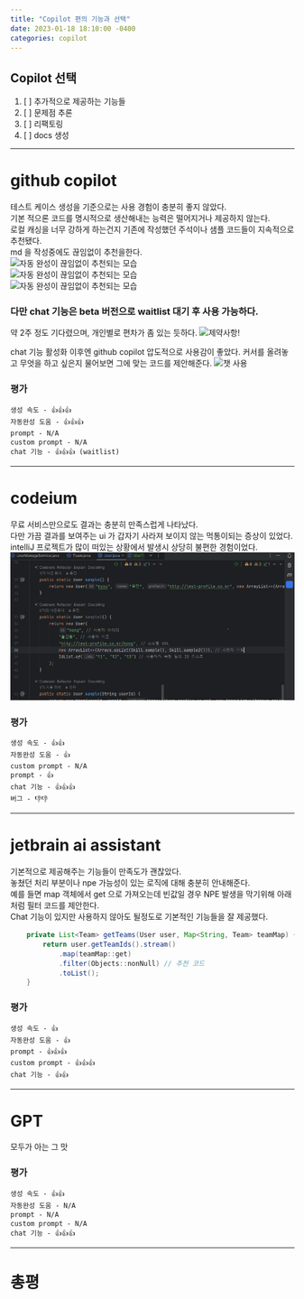 ```yaml
---
title: "Copilot 편의 기능과 선택"
date: 2023-01-18 18:10:00 -0400
categories: copilot
---
```


## Copilot 선택

1. [ ] 추가적으로 제공하는 기능들
2. [ ] 문제점 추론
3. [ ] 리팩토링
4. [ ] docs 생성

---
# github copilot

테스트 케이스 생성을 기준으로는 사용 경험이 충분히 좋지 않았다.  
기본 적으론 코드를 명시적으로 생산해내는 능력은 떨어지거나 제공하지 않는다.  
로컬 캐싱을 너무 강하게 하는건지 기존에 작성했던 주석이나 샘플 코드들이 지속적으로 추천됐다.  
md 을 작성중에도 끊임없이 추천을한다.  
![자동 완성이 끊임없이 추천되는 모습](https://github.com/myouSST/myouSST.github.io/assets/images/copilot/github/github1.png)  
![자동 완성이 끊임없이 추천되는 모습](https://github.com/myouSST/myouSST.github.io/assets/images/copilot/github/github2.png)  
![자동 완성이 끊임없이 추천되는 모습](https://github.com/myouSST/myouSST.github.io/assets/images/copilot/github/github3.png)  

### 다만 chat 기능은 beta 버전으로 waitlist 대기 후 사용 가능하다.  
약 2주 정도 기다렸으며, 개인별로 편차가 좀 있는 듯하다.
![제약사항!](https://github.com/myouSST/myouSST.github.io/assets/images/copilot/github/github-impo.png)

chat 기능 활성화 이후엔 github copilot 압도적으로 사용감이 좋았다.
커서를 올려놓고 무엇을 하고 싶은지 물어보면 그에 맞는 코드를 제안해준다.
![챗 사용](https://github.com/myouSST/myouSST.github.io/assets/images/copilot/github/github-chat.png)


### 평가
	생성 속도 - 👍👍👍
	자동완성 도움 - 👍👍👍
	prompt - N/A
	custom prompt - N/A
	chat 기능 - 👍👍👍 (waitlist)

---

# codeium  
무료 서비스만으로도 결과는 충분히 만족스럽게 나타났다.   
다만 가끔 결과를 보여주는 ui 가 갑자기 사라져 보이지 않는 먹통이되는 증상이 있었다.  
intelliJ 프로젝트가 많이 떠있는 상황에서 발생시 상당히 불편한 경험이었다.
![codeium_disabled.png](../../assets/images/copilot/codeium_disabled.png)
### 평가
	생성 속도 - 👍👍
	자동완성 도움 - 👍
	custom prompt - N/A
	prompt - 👍
	chat 기능 - 👍👍👍
    버그 - 👎👎

---


# jetbrain ai assistant
기본적으로 제공해주는 기능들이 만족도가 괜찮았다.  
놓쳤던 처리 부분이나 npe 가능성이 있는 로직에 대해 충분히 안내해준다.  
예를 들면 map 객체에서 get 으로 가져오는데 빈값일 경우 NPE 발생을 막기위해 아래 처럼 필터 코드를 제안한다.  
Chat 기능이 있지만 사용하지 않아도 될정도로 기본적인 기능들을 잘 제공했다.
```java
    private List<Team> getTeams(User user, Map<String, Team> teamMap) {
        return user.getTeamIds().stream()
            .map(teamMap::get)
            .filter(Objects::nonNull) // 추천 코드
            .toList();
    }
```
### 평가
	생성 속도 - 👍
	자동완성 도움 - 👍
	prompt - 👍👍👍
	custom prompt - 👍👍👍
	chat 기능 - 👍👍

---

# GPT
모두가 아는 그 맛
### 평가
	생성 속도 - 👍👍️
	자동완성 도움 - N/A
	prompt - N/A
	custom prompt - N/A
	chat 기능 - 👍👍👍



---
# 총평
